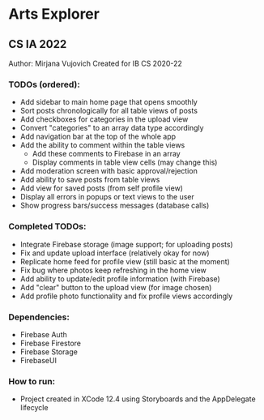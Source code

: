 # Arts Explorer
## CS IA 2022

Author: Mirjana Vujovich
Created for IB CS 2020-22

### TODOs (ordered):
- Add sidebar to main home page that opens smoothly
- Sort posts chronologically for all table views of posts
- Add checkboxes for categories in the upload view
- Convert "categories" to an array data type accordingly
- Add navigation bar at the top of the whole app
- Add the ability to comment within the table views
    - Add these comments to Firebase in an array
    - Display comments in table view cells (may change this)
- Add moderation screen with basic approval/rejection
- Add ability to save posts from table views
- Add view for saved posts (from self profile view)
- Display all errors in popups or text views to the user
- Show progress bars/success messages (database calls)

### Completed TODOs:
- Integrate Firebase storage (image support; for uploading posts)
- Fix and update upload interface (relatively okay for now)
- Replicate home feed for profile view (still basic at the moment)
- Fix bug where photos keep refreshing in the home view
- Add ability to update/edit profile information (with Firebase)
- Add "clear" button to the upload view (for image chosen)
- Add profile photo functionality and fix profile views accordingly

### Dependencies:
- Firebase Auth
- Firebase Firestore
- Firebase Storage
- FirebaseUI

### How to run:
- Project created in XCode 12.4 using Storyboards and the AppDelegate lifecycle
